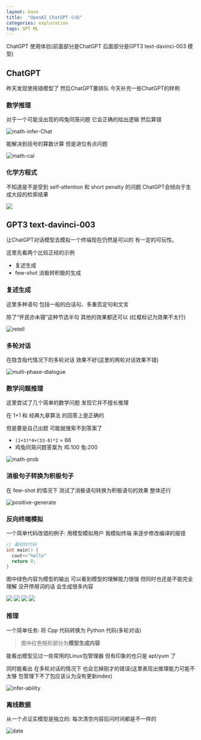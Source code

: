 ```yaml
---
layout: base
title:  "OpenAI ChatGPT 小玩"
categories: exploration
tags: GPT ML
---
```

ChatGPT 使用体验(前面部分是ChatGPT 后面部分是GPT3 text-davinci-003 模型)
<!--more-->

## ChatGPT

昨天发现使用错模型了 然后ChatGPT要排队 今天补充一些ChatGPT的样例

### 数学推理

对于一个可能没出现的鸡兔同笼问题 它会正确的给出逻辑 然后算错

![math-infer-Chat]({{site.baseurl}}/assets/images/ChatGPT-real-math-infer.png)

能解决到括号的算数计算 但是进位有点问题

![math-cal]({{site.baseurl}}/assets/images/ChatGPT-real-cal.png)

### 化学方程式

不知道是不是受到 self-attention 和 short penalty 的问题 ChatGPT会倾向于生成大段的检索结果

![]({{site.baseurl}}/assets/images/ChatGPT-chem.png)

## GPT3 text-davinci-003

让ChatGPT对话模型去模拟一个终端现在仍然是可以的 有一定的可玩性。

这里先看两个比较正经的示例
- 复述生成
- few-shot 消极转积极的生成

### 复述生成

这里多种语句 包括一般的白话句、多重否定句和文言

除了“怀民亦未寝”这种节选半句 其他的效果都还可以 (红框标记为效果不太行)

![retell]({{site.baseurl}}/assets/images/ChatGPT-retell.png)

### 多轮对话

在隐含指代情况下的多轮对话 效果不好(这里的两轮对话效果不错)

![multi-phase-dialogue]({{site.baseurl}}/assets/images/ChatGPT-multi-diag.png)

### 数学问题推理

这里尝试了几个简单的数学问题 发现它并不擅长推理

在 1+1 和 经典九章算法 的回答上是正确的

但是要是自己出题 可能就搜索不到答案了

- `(1+3)*4+(33-8)*2` = 66
- 鸡兔同笼问题答案为 鸡:100 兔:200

![math-prob]({{site.baseurl}}/assets/images/ChatGPT-math-infer.png)

### 消极句子转换为积极句子

在 few-shot 的情况下 测试了消极语句转换为积极语句的效果 整体还行

![positive-generate]({{site.baseurl}}/assets/images/ChatGPT-pos-gen.png)

### 反向终端模拟

一个简单代码改错的例子: 用模型模拟用户 我模拟终端 来逐步修改编译的报错

```cpp
// 最初的代码
int main() {
  cout<<"hello"
  return 0;
}
```

图中绿色内容为模型的输出 可以看到模型的理解能力很强 但同时也还是不能完全理解 没开停用词的话 会生成很多内容

![]({{site.baseurl}}/assets/images/ChatGPT-mock-shell0.png)
![]({{site.baseurl}}/assets/images/ChatGPT-mock-shell1.png)
![]({{site.baseurl}}/assets/images/ChatGPT-mock-shell2.png)
![]({{site.baseurl}}/assets/images/ChatGPT-mock-shell3.png)

### 推理

一个简单任务: 将 Cpp 代码转换为 Python 代码(多轮对话)

> 图中红色矩形部分为**模型生成内容**

能看出模型见过一些常用的Linux包管理器 但有印象的也只是 apt/yum 了

同时能看出 在多轮对话的情况下 也会忘掉刚才的错误(这里表现出推理能力可能不太够 包管理下不了包应该认为没有更新index)

![infer-ability]({{site.baseurl}}/assets/images/ChatGPT-CND-joke.png)

### 离线数据

从一个点证实模型是独立的: 每次清空内容后问时间都是不一样的

![date]({{site.baseurl}}/assets/images/ChatGPT-date.png)